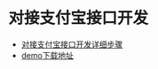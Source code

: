 # 对接支付宝接口开发

* [对接支付宝接口开发详细步骤](https://blog.csdn.net/cdszdd8/article/details/76815394)
* [demo下载地址](https://docs.open.alipay.com/399/106844/)

